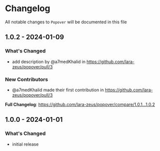 # Changelog

All notable changes to `Popover` will be documented in this file

## 1.0.2 - 2024-01-09

### What's Changed

* add description by @a7medKhalid in https://github.com/lara-zeus/popover/pull/3

### New Contributors

* @a7medKhalid made their first contribution in https://github.com/lara-zeus/popover/pull/3

**Full Changelog**: https://github.com/lara-zeus/popover/compare/1.0.1...1.0.2

## 1.0.0 - 2024-01-01

### What's Changed

- initial release
